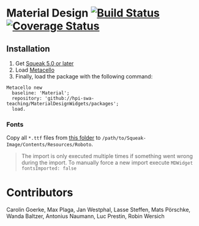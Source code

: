 # Material Design [![Build Status](https://travis-ci.org/hpi-swa-teaching/MaterialDesignWidgets.svg?branch=master)](https://travis-ci.org/hpi-swa-teaching/MaterialDesignWidgets) [![Coverage Status](https://coveralls.io/repos/github/hpi-swa-teaching/MaterialDesignWidgets/badge.svg?branch=master)](https://coveralls.io/github/hpi-swa-teaching/MaterialDesignWidgets?branch=master)

## Installation

1. Get [Squeak 5.0 or later](http://www.squeak.org)
2. Load [Metacello](https://github.com/metacello/metacello)
3. Finally, load the package with the following command:

```Smalltalk
Metacello new
  baseline: 'Material';
  repository: 'github://hpi-swa-teaching/MaterialDesignWidgets/packages';
  load.
```

### Fonts
Copy all `*.ttf` files from [this folder](https://github.com/hpi-swa-teaching/MaterialDesignWidgets/tree/master/build-support/fonts) to `/path/to/Squeak-Image/Contents/Resources/Roboto`.
> The import is only executed multiple times if something went wrong during the import.
> To manually force a new import execute `MDWidget fontsImported: false`

# Contributors
Carolin Goerke, Max Plaga, Jan Westphal, Lasse Steffen, Mats Pörschke,
Wanda Baltzer, Antonius Naumann, Luc Prestin, Robin Wersich
